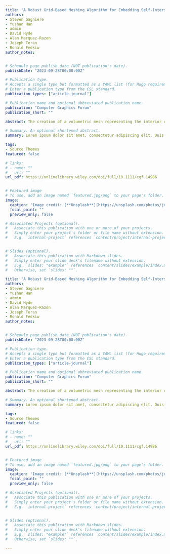 ```yaml
---
title: "A Robust Grid-Based Meshing Algorithm for Embedding Self-Intersecting Surfaces"
authors:
- Steven Gagniere
- Yushan Han
- admin
- David Hyde
- Alan Marquez-Razon
- Joseph Teran
- Ronald Fedkiw
author_notes:


# Schedule page publish date (NOT publication's date).
publishDate: "2023-09-28T00:00:00Z"

# Publication type.
# Accepts a single type but formatted as a YAML list (for Hugo requirements).
# Enter a publication type from the CSL standard.
publication_types: ["article-journal"]

# Publication name and optional abbreviated publication name.
publication: "Computer Graphics Forum"
publication_short: ""

abstract: The creation of a volumetric mesh representing the interior of an input polygonal mesh is a common requirement in graphics and computational mechanics applications. Most mesh creation techniques assume that the input surface is not self-intersecting. However, due to numerical and/or user error, input surfaces are commonly self-intersecting to some degree. The removal of self-intersection is a burdensome task that complicates workflow and generally slows down the process of creating simulation-ready digital assets. We present a method for the creation of a volumetric embedding hexahedron mesh from a self-intersecting input triangle mesh. Our method is designed for efficiency by minimizing use of computationally expensive exact/adaptive precision arithmetic. Although our approach allows for nearly no limit on the degree of self-intersection in the input surface, our focus is on efficiency in the most common case, which is many minimal self-intersections. The embedding hexahedron mesh is created from a uniform background grid and consists of hexahedron elements that are geometrical copies of grid cells. Multiple copies of a single grid cell are used to resolve regions of self-intersection/overlap. Lastly, we develop a novel topology-aware embedding mesh coarsening technique to allow for user-specified mesh resolution as well as a topology-aware tetrahedralization of the hexahedron mesh.

# Summary. An optional shortened abstract.
summary: Lorem ipsum dolor sit amet, consectetur adipiscing elit. Duis posuere tellus ac convallis placerat. Proin tincidunt magna sed ex sollicitudin condimentum.

tags:
- Source Themes
featured: false

# links:
# - name: ""
#   url: ""
url_pdf: https://onlinelibrary.wiley.com/doi/full/10.1111/cgf.14986


# Featured image
# To use, add an image named `featured.jpg/png` to your page's folder. 
image:
  caption: 'Image credit: [**Unsplash**](https://unsplash.com/photos/jdD8gXaTZsc)'
  focal_point: ""
  preview_only: false

# Associated Projects (optional).
#   Associate this publication with one or more of your projects.
#   Simply enter your project's folder or file name without extension.
#   E.g. `internal-project` references `content/project/internal-project/index.md`.


# Slides (optional).
#   Associate this publication with Markdown slides.
#   Simply enter your slide deck's filename without extension.
#   E.g. `slides: "example"` references `content/slides/example/index.md`.
#   Otherwise, set `slides: ""`.

title: "A Robust Grid-Based Meshing Algorithm for Embedding Self-Intersecting Surfaces"
authors:
- Steven Gagniere
- Yushan Han
- admin
- David Hyde
- Alan Marquez-Razon
- Joseph Teran
- Ronald Fedkiw
author_notes:


# Schedule page publish date (NOT publication's date).
publishDate: "2023-09-28T00:00:00Z"

# Publication type.
# Accepts a single type but formatted as a YAML list (for Hugo requirements).
# Enter a publication type from the CSL standard.
publication_types: ["article-journal"]

# Publication name and optional abbreviated publication name.
publication: "Computer Graphics Forum"
publication_short: ""

abstract: The creation of a volumetric mesh representing the interior of an input polygonal mesh is a common requirement in graphics and computational mechanics applications. Most mesh creation techniques assume that the input surface is not self-intersecting. However, due to numerical and/or user error, input surfaces are commonly self-intersecting to some degree. The removal of self-intersection is a burdensome task that complicates workflow and generally slows down the process of creating simulation-ready digital assets. We present a method for the creation of a volumetric embedding hexahedron mesh from a self-intersecting input triangle mesh. Our method is designed for efficiency by minimizing use of computationally expensive exact/adaptive precision arithmetic. Although our approach allows for nearly no limit on the degree of self-intersection in the input surface, our focus is on efficiency in the most common case, which is many minimal self-intersections. The embedding hexahedron mesh is created from a uniform background grid and consists of hexahedron elements that are geometrical copies of grid cells. Multiple copies of a single grid cell are used to resolve regions of self-intersection/overlap. Lastly, we develop a novel topology-aware embedding mesh coarsening technique to allow for user-specified mesh resolution as well as a topology-aware tetrahedralization of the hexahedron mesh.

# Summary. An optional shortened abstract.
summary: Lorem ipsum dolor sit amet, consectetur adipiscing elit. Duis posuere tellus ac convallis placerat. Proin tincidunt magna sed ex sollicitudin condimentum.

tags:
- Source Themes
featured: false

# links:
# - name: ""
#   url: ""
url_pdf: https://onlinelibrary.wiley.com/doi/full/10.1111/cgf.14986


# Featured image
# To use, add an image named `featured.jpg/png` to your page's folder. 
image:
  caption: 'Image credit: [**Unsplash**](https://unsplash.com/photos/jdD8gXaTZsc)'
  focal_point: ""
  preview_only: false

# Associated Projects (optional).
#   Associate this publication with one or more of your projects.
#   Simply enter your project's folder or file name without extension.
#   E.g. `internal-project` references `content/project/internal-project/index.md`.


# Slides (optional).
#   Associate this publication with Markdown slides.
#   Simply enter your slide deck's filename without extension.
#   E.g. `slides: "example"` references `content/slides/example/index.md`.
#   Otherwise, set `slides: ""`.

---
```




